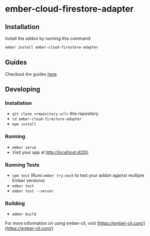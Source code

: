 # ember-cloud-firestore-adapter

## Installation

Install the addon by running this command:

```bash
ember install ember-cloud-firestore-adapter
```

## Guides

Checkout the guides [here](https://github.com/rmmmp/ember-cloud-firestore-adapter/guides).

## Developing

### Installation

* `git clone <repository-url>` this repository
* `cd ember-cloud-firestore-adapter`
* `npm install`

### Running

* `ember serve`
* Visit your app at [http://localhost:4200](http://localhost:4200).

### Running Tests

* `npm test` (Runs `ember try:each` to test your addon against multiple Ember versions)
* `ember test`
* `ember test --server`

### Building

* `ember build`

For more information on using ember-cli, visit [https://ember-cli.com/](https://ember-cli.com/).
